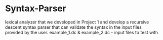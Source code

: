 # Syntax-Parser
lexical analyzer that we developed in Project 1 and develop a recursive descent syntax parser that can validate the syntax in the input files provided by the user.
example_1.dc & example_2.dc - input files to test with 

